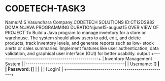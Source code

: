 # CODETECH-TASK3
Name:M.S.Vasundhara
Company:CODETECH SOLUTIONS 
ID:CT12DS982 DOMAIN:JAVA PROGRAMMING
DURATION:june15-august15
OVER VIEW OF PROJECT
To Build a Java program to manage inventory for a store or warehouse. The system should
allow users to add, edit, and delete products, track inventory levels, and generate reports
such as low- stock alerts or sales summaries. Implement features like user authentication,
data validation, and graphical user interface (GUI) for better usability.
output
+--------------------------------------------------+
| Inventory Management System                      |
|--------------------------------------------------|
| Username: [__________________]                   |
| Password: [__________________]                   |
|                                                  |
|                     [Login]                      |
+--------------------------------------------------+

